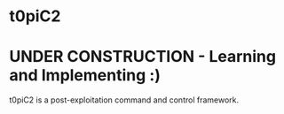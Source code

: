 # t0piC2
# UNDER CONSTRUCTION - Learning and Implementing :)

t0piC2 is a post-exploitation command and control framework.
